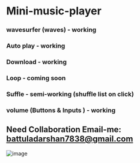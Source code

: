 # Mini-music-player
### wavesurfer (waves) - working
### Auto play - working
### Download - working
### Loop - coming soon
### Suffle - semi-working (shuffle list on click)
### volume (Buttons & Inputs ) - working
## Need Collaboration Email-me: battuladarshan7838@gmail.com
![image](https://github.com/darshan1005/Mini-musci-played/assets/114302987/7be0324f-fcd3-4bfc-bc74-567729b97c97)